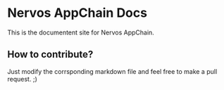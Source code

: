 # Nervos AppChain Docs

This is the documentent site for Nervos AppChain.

## How to contribute?
Just modify the corrsponding markdown file and feel free to make a pull request. ;)
